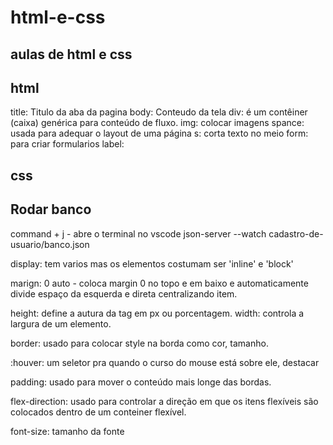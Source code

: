 # html-e-css
## aulas de html e css

## html
title: Titulo da aba da pagina
body: Conteudo da tela
div: é um contêiner (caixa) genérica para conteúdo de fluxo.
img: colocar imagens
spance: usada para adequar o layout de uma página
s: corta texto no meio
form: para criar formularios 
label: 



## css


## Rodar banco
command + j - abre o terminal no vscode
json-server --watch cadastro-de-usuario/banco.json

display: tem varios mas os elementos costumam ser 'inline' e 'block'

marign: 0 auto - coloca margin 0 no topo e em baixo e automaticamente divide espaço da esquerda e direta centralizando item.

height: define a autura da tag em px ou porcentagem.
width: controla a largura de um elemento.

border: usado para colocar style na borda como cor, tamanho.

:houver: um seletor pra quando o curso do mouse está sobre ele, destacar

padding: usado para mover o conteúdo mais longe das bordas.

flex-direction: usado para controlar a direção em que os itens flexíveis são colocados dentro de um conteiner flexível.

font-size: tamanho da fonte